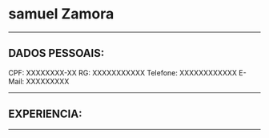 # samuel Zamora


---

## DADOS PESSOAIS:

CPF: XXXXXXXX-XX
RG: XXXXXXXXXXX
Telefone: XXXXXXXXXXXX
E-Mail: XXXXXXXXX

---

## EXPERIENCIA:

---
